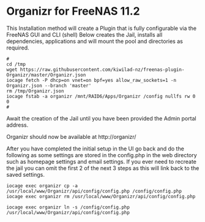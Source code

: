 # Organizr for FreeNAS 11.2
This Installation method will create a Plugin that is fully configurable via the FreeNAS GUI and CLI (shell) Below creates the Jail, installs all dependencies, applications and will mount the pool and directories as required.
```
#
cd /tmp
wget https://raw.githubusercontent.com/kiwilad-nz/freenas-plugin-Organizr/master/Organizr.json
iocage fetch -P dhcp=on vnet=on bpf=yes allow_raw_sockets=1 -n Organizr.json --branch 'master'
rm /tmp/Organizr.json
iocage fstab -a organizr /mnt/RAID6/Apps/Organizr /config nullfs rw 0 0
#
```
Await the creation of the Jail until you have been provided the Admin portal address.

Organizr should now be available at http://organizr/

After you have completed the initial setup in the UI go back and do the following as some settings are stored in the config.php in the web directory such as homepage settings and email settings. If you ever need to recreate the jail you can omit the first 2 of the next 3 steps as this will link back to the saved settings.

```
iocage exec organizr cp -a /usr/local/www/Organizr/api/config/config.php /config/config.php
iocage exec organizr rm /usr/local/www/Organizr/api/config/config.php
```
```
iocage exec organizr ln -s /config/config.php /usr/local/www/Organizr/api/config/config.php
```
